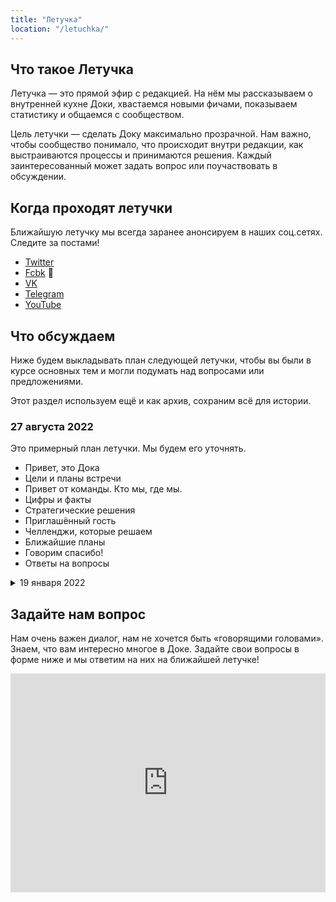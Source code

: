 ```yaml
---
title: "Летучка"
location: "/letuchka/"
---
```


## Что такое Летучка

Летучка — это прямой эфир с редакцией. На нём мы рассказываем о внутренней кухне Доки, хвастаемся новыми фичами, показываем статистику и общаемся с сообществом.

Цель летучки — сделать Доку максимально прозрачной. Нам важно, чтобы сообщество понимало, что происходит внутри редакции, как выстраиваются процессы и принимаются решения. Каждый заинтересованный может задать вопрос или поучаствовать в обсуждении.

## Когда проходят летучки

Ближайшую летучку мы всегда заранее анонсируем в наших соц.сетях. Следите за постами!

- [Twitter](https://twitter.com/doka_guide)
- [Fcbk](https://www.facebook.com/dokaguide) 🫣
- [VK](https://vk.com/doka_guide)
- [Telegram](https://t.me/doka_guide)
- [YouTube](https://www.youtube.com/channel/UC3x-s8InrG0PMqoY5nwnz7w)

## Что обсуждаем

Ниже будем выкладывать план следующей летучки, чтобы вы были в курсе основных тем и могли подумать над вопросами или предложениями.

Этот раздел используем ещё и как архив, сохраним всё для истории.

### 27 августа 2022

Это примерный план летучки. Мы будем его уточнять.

- Привет, это Дока
- Цели и планы встречи
- Привет от команды. Кто мы, где мы.
- Цифры и факты
- Стратегические решения
- Приглашённый гость
- Челленджи, которые решаем
- Ближайшие планы
- Говорим спасибо!
- Ответы на вопросы


<details>
  <summary>19 января 2022</summary>

  [Посмотреть](https://youtu.be/696nZzgPpZo)

  - Интро:
    - Что такое Дока
    - План на сегодня
    - Где задавать вопросы
  - Знакомство с редакцией:
    - Что такое редакция?
    - Каждый рассказывает что-то про себя
  - Новые статьи:
    - [Ченджлог в репозитории контента](https://github.com/doka-guide/content/blob/main/CHANGELOG.md)
    - Вопрос зрителям: нужен ли список новых статей?
  - Фичи платформы:
    - Выкатили-закатили [снег](https://doka.guide/recipes/snow/)
    - Поменяли принцип фичеринга статей на главной
  - Над чем работаем в платформе
    - Навигация по соседним статьям
  - Новые страницы и разделы
    - Страница с людьми
  - [Статья на Хабре про дизайн в Доке](https://habr.com/ru/company/yandex_praktikum/blog/646001/)
  - Открытая дискуссия: чек-лист для ревью
  - ~~Отчёты~~
  - ~~Планы~~
  - ~~Вопросы~~
</details>

## Задайте нам вопрос

Нам очень важен диалог, нам не хочется быть «говорящими головами». Знаем, что вам интересно многое в Доке. Задайте свои вопросы в форме ниже и мы ответим на них на ближайшей летучке!

<iframe src="https://docs.google.com/forms/d/e/1FAIpQLScNHp89GFa8qoUYb8G5tdOLndeztABFNcK_8QNIJaoMm9o77Q/viewform?embedded=true" width="100%" height="350" frameborder="0" marginheight="0" marginwidth="0">Загрузка…</iframe>
